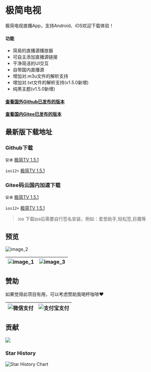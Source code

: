 # 极简电视

极简电视直播App，支持Android、iOS欢迎下载体验！

#### 功能

- 简易的直播源播放器
- 可自主添加直播源链接
- 干净简洁的UI交互
- 自带国内直播源
- 增加对.m3u文件的解析支持
- 增加对.txt文件的解析支持(v1.5.0新增)
- 纯黑主题(v1.5.0新增)

#### [查看国外Github已发布的版本](https://github.com/aiyakuaile/easy_tv_live/releases)
#### [查看国内Gitee已发布的版本](https://gitee.com/AMuMuSir/easy_tv_live/releases)


## 最新版下载地址

### Github下载

`安卓` [极简TV 1.5.1](https://github.com/aiyakuaile/easy_tv_live/releases/download/1.5.1/easyTV-1.5.1.apk)

`ios12+` [极简TV 1.5.1](https://github.com/aiyakuaile/easy_tv_live/releases/download/1.5.1/easyTV-1.5.1.ipa)

### Gitee码云国内加速下载

`安卓` [极简TV 1.5.1](https://gitee.com/AMuMuSir/easy_tv_live/releases/download/1.5.1/easyTV-1.5.1.apk)

`ios12+` [极简TV 1.5.1](https://gitee.com/AMuMuSir/easy_tv_live/releases/download/1.5.1/easyTV-1.5.1.ipa)

> ios 下载ipa后需要自行签名安装，例如：爱思助手,轻松签,巨魔等

## 预览

![image_2](https://raw.githubusercontent.com/aiyakuaile/easy_tv_live/main/img_2.jpeg)

![image_1](https://raw.githubusercontent.com/aiyakuaile/easy_tv_live/main/img_1.jpeg) | ![image_3](https://raw.githubusercontent.com/aiyakuaile/easy_tv_live/main/img_3.jpeg)
---|---


## 赞助
如果觉得此项目有用，可以考虑赞助我喝杯咖啡❤

![微信支付](https://fastly.jsdelivr.net/gh/aiyakuaile/images/wxpay.png) | ![支付宝支付](https://fastly.jsdelivr.net/gh/aiyakuaile/images/Alipay.png)
---|---

## 贡献

<a href="https://github.com/aiyakuaile/easy_tv_live/graphs/contributors">
  <img src="https://contrib.rocks/image?repo=aiyakuaile/easy_tv_live" />
</a>

### Star History
<picture>
  <source
    media="(prefers-color-scheme: dark)"
    srcset="
      https://api.star-history.com/svg?repos=aiyakuaile/easy_tv_live&type=Date&theme=dark
    "
  />
  <source
    media="(prefers-color-scheme: light)"
    srcset="
      https://api.star-history.com/svg?repos=aiyakuaile/easy_tv_live&type=Date
    "
  />
  <img
    alt="Star History Chart"
    src="https://api.star-history.com/svg?repos=aiyakuaile/easy_tv_live&type=Date"
  />
</picture>




